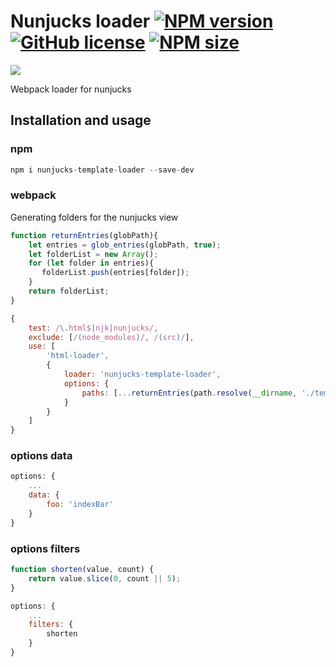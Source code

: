 [npm-url]: https://www.npmjs.com/package/nunjucks-template-loader
[npm-image]: https://img.shields.io/npm/v/nunjucks-template-loader?color=blue

[logo-url]: https://github.com/truerk/nunjucks-template-loader
[logo-image]: https://i.ibb.co/ZLJQnqP/nunjucks-template-loader.webp

[license-image]: https://img.shields.io/badge/license-MIT-blue.svg
[license-url]: https://github.com/truerk/nunjucks-template-loader/blob/master/LICENSE

[size-image]: https://img.shields.io/npm/dm/nunjucks-template-loader.svg
[size-url]: https://www.npmjs.com/package/nunjucks-template-loader

# Nunjucks loader [![NPM version][npm-image]][npm-url] [![GitHub license][license-image]][license-url] [![NPM size][size-image]][size-url]

[![][logo-image]][logo-url]

Webpack loader for nunjucks

## Installation and usage

### npm
```js
npm i nunjucks-template-loader --save-dev
```

### webpack
Generating folders for the nunjucks view
```js
function returnEntries(globPath){
    let entries = glob_entries(globPath, true);
    let folderList = new Array();
    for (let folder in entries){
       folderList.push(entries[folder]);
    }
    return folderList;
}
```
```js
{
    test: /\.html$|njk|nunjucks/,
    exclude: [/(node_modules)/, /(src)/],
    use: [
        'html-loader',
        {
            loader: 'nunjucks-template-loader',
            options: {
                paths: [...returnEntries(path.resolve(__dirname, './templates/**/'))],
            }
        }
    ]
}
```

### options data

```js
options: {
	...
	data: {
		foo: 'indexBar'
	}
}
```

### options filters

```js
function shorten(value, count) {
    return value.slice(0, count || 5);
}

options: {
	...
	filters: {
		shorten
	}
}
```